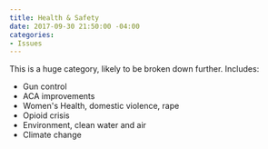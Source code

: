 ```yaml
---
title: Health & Safety
date: 2017-09-30 21:50:00 -04:00
categories:
- Issues
---
```


This is a huge category, likely to be broken down further. Includes:
* Gun control
* ACA improvements
* Women's Health, domestic violence, rape
* Opioid crisis
* Environment, clean water and air
* Climate change